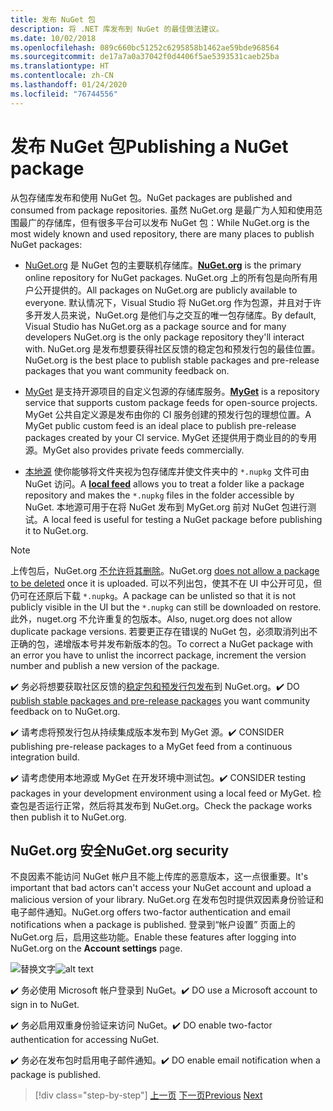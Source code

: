 ```yaml
---
title: 发布 NuGet 包
description: 将 .NET 库发布到 NuGet 的最佳做法建议。
ms.date: 10/02/2018
ms.openlocfilehash: 089c660bc51252c6295858b1462ae59bde968564
ms.sourcegitcommit: de17a7a0a37042f0d4406f5ae5393531caeb25ba
ms.translationtype: HT
ms.contentlocale: zh-CN
ms.lasthandoff: 01/24/2020
ms.locfileid: "76744556"
---
```

# <a name="publishing-a-nuget-package"></a><span data-ttu-id="c22be-103">发布 NuGet 包</span><span class="sxs-lookup"><span data-stu-id="c22be-103">Publishing a NuGet package</span></span>

<span data-ttu-id="c22be-104">从包存储库发布和使用 NuGet 包。</span><span class="sxs-lookup"><span data-stu-id="c22be-104">NuGet packages are published and consumed from package repositories.</span></span> <span data-ttu-id="c22be-105">虽然 NuGet.org 是最广为人知和使用范围最广的存储库，但有很多平台可以发布 NuGet 包：</span><span class="sxs-lookup"><span data-stu-id="c22be-105">While NuGet.org is the most widely known and used repository, there are many places to publish NuGet packages:</span></span>

* <span data-ttu-id="c22be-106">[NuGet.org](https://www.nuget.org/)  是 NuGet 包的主要联机存储库。</span><span class="sxs-lookup"><span data-stu-id="c22be-106">**[NuGet.org](https://www.nuget.org/)** is the primary online repository for NuGet packages.</span></span> <span data-ttu-id="c22be-107">NuGet.org 上的所有包是向所有用户公开提供的。</span><span class="sxs-lookup"><span data-stu-id="c22be-107">All packages on NuGet.org are publicly available to everyone.</span></span> <span data-ttu-id="c22be-108">默认情况下，Visual Studio 将 NuGet.org 作为包源，并且对于许多开发人员来说，NuGet.org 是他们与之交互的唯一包存储库。</span><span class="sxs-lookup"><span data-stu-id="c22be-108">By default, Visual Studio has NuGet.org as a package source and for many developers NuGet.org is the only package repository they'll interact with.</span></span> <span data-ttu-id="c22be-109">NuGet.org 是发布想要获得社区反馈的稳定包和预发行包的最佳位置。</span><span class="sxs-lookup"><span data-stu-id="c22be-109">NuGet.org is the best place to publish stable packages and pre-release packages that you want community feedback on.</span></span>

* <span data-ttu-id="c22be-110">[MyGet](https://myget.org/)  是支持开源项目的自定义包源的存储库服务。</span><span class="sxs-lookup"><span data-stu-id="c22be-110">**[MyGet](https://myget.org/)** is a repository service that supports custom package feeds for open-source projects.</span></span> <span data-ttu-id="c22be-111">MyGet 公共自定义源是发布由你的 CI 服务创建的预发行包的理想位置。</span><span class="sxs-lookup"><span data-stu-id="c22be-111">A MyGet public custom feed is an ideal place to publish pre-release packages created by your CI service.</span></span> <span data-ttu-id="c22be-112">MyGet 还提供用于商业目的的专用源。</span><span class="sxs-lookup"><span data-stu-id="c22be-112">MyGet also provides private feeds commercially.</span></span>

* <span data-ttu-id="c22be-113">[本地源](/nuget/hosting-packages/local-feeds)  使你能够将文件夹视为包存储库并使文件夹中的 `*.nupkg` 文件可由 NuGet 访问。</span><span class="sxs-lookup"><span data-stu-id="c22be-113">A **[local feed](/nuget/hosting-packages/local-feeds)** allows you to treat a folder like a package repository and makes the `*.nupkg` files in the folder accessible by NuGet.</span></span> <span data-ttu-id="c22be-114">本地源可用于在将 NuGet 发布到 MyGet.org 前对 NuGet 包进行测试。</span><span class="sxs-lookup"><span data-stu-id="c22be-114">A local feed is useful for testing a NuGet package before publishing it to NuGet.org.</span></span>

> [!NOTE]
> <span data-ttu-id="c22be-115">上传包后，NuGet.org [不允许将其删除](/nuget/policies/deleting-packages)。</span><span class="sxs-lookup"><span data-stu-id="c22be-115">NuGet.org [does not allow a package to be deleted](/nuget/policies/deleting-packages) once it is uploaded.</span></span> <span data-ttu-id="c22be-116">可以不列出包，使其不在 UI 中公开可见，但仍可在还原后下载 `*.nupkg`。</span><span class="sxs-lookup"><span data-stu-id="c22be-116">A package can be unlisted so that it is not publicly visible in the UI but the `*.nupkg` can still be downloaded on restore.</span></span> <span data-ttu-id="c22be-117">此外，nuget.org 不允许重复的包版本。</span><span class="sxs-lookup"><span data-stu-id="c22be-117">Also, nuget.org does not allow duplicate package versions.</span></span> <span data-ttu-id="c22be-118">若要更正存在错误的 NuGet 包，必须取消列出不正确的包，递增版本号并发布新版本的包。</span><span class="sxs-lookup"><span data-stu-id="c22be-118">To correct a NuGet package with an error you have to unlist the incorrect package, increment the version number and publish a new version of the package.</span></span>

<span data-ttu-id="c22be-119">✔️ 务必将想要获取社区反馈的[稳定包和预发行包发布](/nuget/create-packages/publish-a-package)到 NuGet.org。</span><span class="sxs-lookup"><span data-stu-id="c22be-119">✔️ DO [publish stable packages and pre-release packages](/nuget/create-packages/publish-a-package) you want community feedback on to NuGet.org.</span></span>

<span data-ttu-id="c22be-120">✔️ 请考虑将预发行包从持续集成版本发布到 MyGet 源。</span><span class="sxs-lookup"><span data-stu-id="c22be-120">✔️ CONSIDER publishing pre-release packages to a MyGet feed from a continuous integration build.</span></span>

<span data-ttu-id="c22be-121">✔️ 请考虑使用本地源或 MyGet 在开发环境中测试包。</span><span class="sxs-lookup"><span data-stu-id="c22be-121">✔️ CONSIDER testing packages in your development environment using a local feed or MyGet.</span></span> <span data-ttu-id="c22be-122">检查包是否运行正常，然后将其发布到 NuGet.org。</span><span class="sxs-lookup"><span data-stu-id="c22be-122">Check the package works then publish it to NuGet.org.</span></span>

## <a name="nugetorg-security"></a><span data-ttu-id="c22be-123">NuGet.org 安全</span><span class="sxs-lookup"><span data-stu-id="c22be-123">NuGet.org security</span></span>

<span data-ttu-id="c22be-124">不良因素不能访问 NuGet 帐户且不能上传库的恶意版本，这一点很重要。</span><span class="sxs-lookup"><span data-stu-id="c22be-124">It's important that bad actors can't access your NuGet account and upload a malicious version of your library.</span></span> <span data-ttu-id="c22be-125">NuGet.org 在发布包时提供双因素身份验证和电子邮件通知。</span><span class="sxs-lookup"><span data-stu-id="c22be-125">NuGet.org offers two-factor authentication and email notifications when a package is published.</span></span> <span data-ttu-id="c22be-126">登录到“帐户设置”  页面上的 NuGet.org 后，启用这些功能。</span><span class="sxs-lookup"><span data-stu-id="c22be-126">Enable these features after logging into NuGet.org on the **Account settings** page.</span></span>

<span data-ttu-id="c22be-127">![替换文字](./media/publish-nuget-package/nuget-2fa.png "NuGet 帐户安全")</span><span class="sxs-lookup"><span data-stu-id="c22be-127">![alt text](./media/publish-nuget-package/nuget-2fa.png "NuGet Account Security")</span></span>

<span data-ttu-id="c22be-128">✔️ 务必使用 Microsoft 帐户登录到 NuGet。</span><span class="sxs-lookup"><span data-stu-id="c22be-128">✔️ DO use a Microsoft account to sign in to NuGet.</span></span>

<span data-ttu-id="c22be-129">✔️ 务必启用双重身份验证来访问 NuGet。</span><span class="sxs-lookup"><span data-stu-id="c22be-129">✔️ DO enable two-factor authentication for accessing NuGet.</span></span>

<span data-ttu-id="c22be-130">✔️ 务必在发布包时启用电子邮件通知。</span><span class="sxs-lookup"><span data-stu-id="c22be-130">✔️ DO enable email notification when a package is published.</span></span>

>[!div class="step-by-step"]
><span data-ttu-id="c22be-131">[上一页](sourcelink.md)
>[下一页](versioning.md)</span><span class="sxs-lookup"><span data-stu-id="c22be-131">[Previous](sourcelink.md)
[Next](versioning.md)</span></span>
